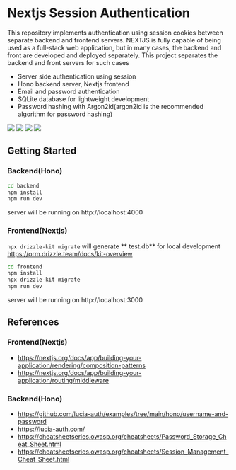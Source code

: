 # Nextjs Session Authentication

This repository implements authentication using session cookies between separate backend and frontend servers. NEXTJS is fully capable of being used as a full-stack web application, but in many cases, the backend and front are developed and deployed separately. This project separates the backend and front servers for such cases

- Server side authentication using session
- Hono backend server, Nextjs frontend
- Email and password authentication
- SQLite database for lightweight development
- Password hashing with Argon2id(argon2id is the recommended algorithm for password hashing)

<div>
<img src="https://img.shields.io/badge/next%20js-000000?style=for-the-badge&logo=nextdotjs&logoColor=white">
<img src="https://img.shields.io/badge/hono-E36002?style=for-the-badge&logo=hono&logoColor=white"/>
<img src="https://img.shields.io/badge/drizzle-C5F74F?style=for-the-badge&logo=drizzle&logoColor=black">
<img src="https://img.shields.io/badge/Sqlite-003B57?style=for-the-badge&logo=sqlite&logoColor=white">
</div>

## Getting Started

### Backend(Hono)

```bash
cd backend
npm install
npm run dev
```

server will be running on http://localhost:4000

### Frontend(Nextjs)

`npx drizzle-kit migrate` will generate ** test.db** for local development https://orm.drizzle.team/docs/kit-overview

```bash
cd frontend
npm install
npx drizzle-kit migrate
npm run dev
```

server will be running on http://localhost:3000

## References

### Frontend(Nextjs)

- https://nextjs.org/docs/app/building-your-application/rendering/composition-patterns
- https://nextjs.org/docs/app/building-your-application/routing/middleware

### Backend(Hono)

- https://github.com/lucia-auth/examples/tree/main/hono/username-and-password
- https://lucia-auth.com/
- https://cheatsheetseries.owasp.org/cheatsheets/Password_Storage_Cheat_Sheet.html
- https://cheatsheetseries.owasp.org/cheatsheets/Session_Management_Cheat_Sheet.html
